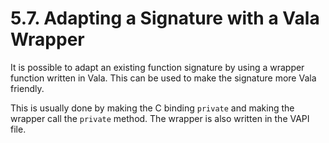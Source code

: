 # 5.7. Adapting a Signature with a Vala Wrapper

It is possible to adapt an existing function signature by using a
wrapper function written in Vala. This can be used to make the signature
more Vala friendly.

This is usually done by making the C binding `private` and making the
wrapper call the `private` method. The wrapper is also written in the
VAPI file.
